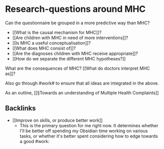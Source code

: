 # Research-questions around MHC
Can the questionnaire be grouped in a more predictive way than MHC?

* [[What is the causal mechanism for MHC]]?
* [[Are children with MHC in need of more interventions]]?
* [[Is MHC a useful conceptualisation]]?
* [[What does MHC consist of]]?
* [[Are the diagnoses children with MHC receive appropriate]]?
* [[How do we separate the different MHC hypotheses?]]

What are the consequences of MHC?
[[What do doctors interpret MHC as]]?

Also go through #work# to ensure that all ideas are integrated in the above.

As an outline, [[§Towards an understanding of Multiple Health Complaints]]

## Backlinks
* [[Improve on skills, or produce better work]]
	* This is the primary question for me right now. It determines whether I'll be better off spending my Obsidian time working on various tasks, or whether it's better spent considering how to edge towards a good #work:

<!-- #Work #work/research-idea/2. shapeable# -->

<!-- {BearID:7CF2056E-F4CE-4FD0-984D-A9BD7456C831-15756-0000130BEB580517} -->
